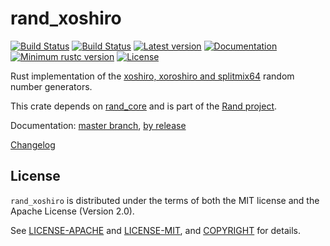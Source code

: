 # rand_xoshiro

[![Build Status](https://travis-ci.org/rust-random/rand.svg?branch=master)](https://travis-ci.org/rust-random/rand)
[![Build Status](https://ci.appveyor.com/api/projects/status/github/rust-random/rand?svg=true)](https://ci.appveyor.com/project/rust-random/rand)
[![Latest version](https://img.shields.io/crates/v/rand_xoshiro.svg)](https://crates.io/crates/rand_xoshiro)
[![Documentation](https://docs.rs/rand_xoshiro/badge.svg)](https://docs.rs/rand_xoshiro)
[![Minimum rustc version](https://img.shields.io/badge/rustc-1.22+-yellow.svg)](https://github.com/rust-random/rand#rust-version-requirements)
[![License](https://img.shields.io/crates/l/rand_xoshiro.svg)](https://github.com/rust-random/rand/tree/master/rand_xoshiro#license)

Rust implementation of the [xoshiro, xoroshiro and splitmix64](http://xoshiro.di.unimi.it) random number generators.

This crate depends on [rand_core](https://crates.io/crates/rand_core) and is
part of the [Rand project](https://github.com/rust-random/rand).

Documentation:
[master branch](https://rust-random.github.io/rand/rand_xoshiro/index.html),
[by release](https://docs.rs/rand_xoshiro)

[Changelog](CHANGELOG.md)

## License

`rand_xoshiro` is distributed under the terms of both the MIT license and the
Apache License (Version 2.0).

See [LICENSE-APACHE](LICENSE-APACHE) and [LICENSE-MIT](LICENSE-MIT), and
[COPYRIGHT](COPYRIGHT) for details.
